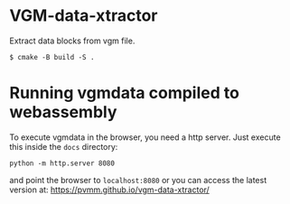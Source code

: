 # VGM-data-xtractor
Extract data blocks from vgm file.
```
$ cmake -B build -S .
```

# Running vgmdata compiled to webassembly
To execute vgmdata in the browser, you need a http server. Just execute this inside the `docs` directory:
```
python -m http.server 8080
```
and point the browser to `localhost:8080` or you can access the latest version at: https://pvmm.github.io/vgm-data-xtractor/
